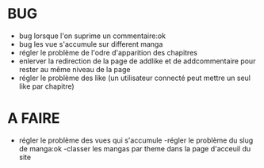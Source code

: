 # BUG
- bug lorsque l'on suprime un commentaire:ok
- bug les vue s'accumule sur different manga
- régler le problème de l'odre d'apparition des chapitres 
- enlerver la redirection de la page de addlike et de addcommentaire pour rester au même niveau de la page 
- régler le problème des like (un utilisateur connecté peut mettre un seul like par chapitre)

# A FAIRE
- régler le problème des vues qui s'accumule
-régler le problème du slug de manga:ok
-classer les mangas par theme dans la page d'acceuil du site